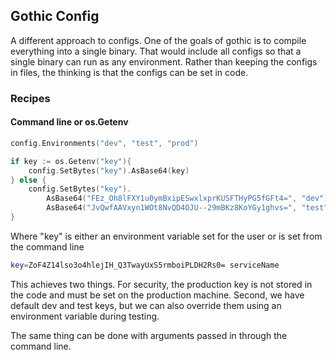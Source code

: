 ## Gothic Config

A different approach to configs. One of the goals of gothic is to compile
everything into a single binary. That would include all configs so that a single
binary can run as any environment. Rather than keeping the configs in files,
the thinking is that the configs can be set in code.

### Recipes

#### Command line or os.Getenv
```Go
config.Environments("dev", "test", "prod")

if key := os.Getenv("key"){
	config.SetBytes("key").AsBase64(key)
} else {
	config.SetBytes("key").
		AsBase64("FEz_Oh8lFXY1u0ymBxipESwxlxprKUSFTHyPG5fGFt4=", "dev").
		AsBase64("JvQwfAAVxyn1WOt8NvQD4OJU--29mBKz8KoYGy1ghvs=", "test").
}
```

Where "key" is either an environment variable set for the user or is set from the
command line

```bash
key=ZoF4Z14lso3o4hlejIH_Q3TwayUxS5rmboiPLDH2Rs0= serviceName
```

This achieves two things. For security, the production key is not stored in the
code and must be set on the production machine. Second, we have default dev and
test keys, but we can also override them using an environment variable during
testing.

The same thing can be done with arguments passed in through the command line.